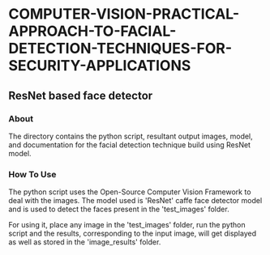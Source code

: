 # COMPUTER-VISION-PRACTICAL-APPROACH-TO-FACIAL-DETECTION-TECHNIQUES-FOR-SECURITY-APPLICATIONS

## ResNet based face detector

### About

The directory contains the python script, resultant output images, model, and documentation for the facial detection technique build using ResNet model. 

### How To Use

The python script uses the Open-Source Computer Vision Framework to deal with the images. The model used is 'ResNet' caffe face detector model and is used to detect the faces present in the 'test_images' folder. 

For using it, place any image in the 'test_images' folder, run the python script and the results, corresponding to the input image, will get displayed as well as stored in the 'image_results' folder.
